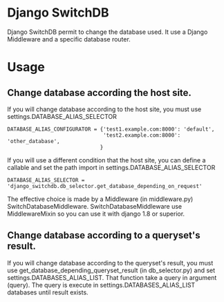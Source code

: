 # Django SwitchDB

Django SwitchDB permit to change the database used. It use a Django Middleware and a 
specific database router.

# Usage 


## Change database according the host site.


If you will change database according to the host site, you must 
use settings.DATABASE_ALIAS_SELECTOR
 

```
DATABASE_ALIAS_CONFIGURATOR = {'test1.example.com:8000': 'default',
                               'test2.example.com:8000': 'other_database',
                              }
```


If you will use a different condition that the host site, you can 
define a callable and set the path import in settings.DATABASE_ALIAS_SELECTOR


```
DATABASE_ALIAS_SELECTOR = 'django_switchdb.db_selector.get_database_depending_on_request'
```

The effective choice is made by a Middleware (in middleware.py) SwitchDatabaseMiddleware.
SwitchDatabaseMiddleware use MiddlewareMixin so you can use it with django 1.8 or superior.


## Change database according to a queryset's result.

If you will change database according to the queryset's result, you must
use get_database_depending_queryset_result (in db_selector.py) and set settings.DATABASES_ALIAS_LIST.
That function take a query in argument (query). The query is execute in settings.DATABASES_ALIAS_LIST databases until
result exists.





